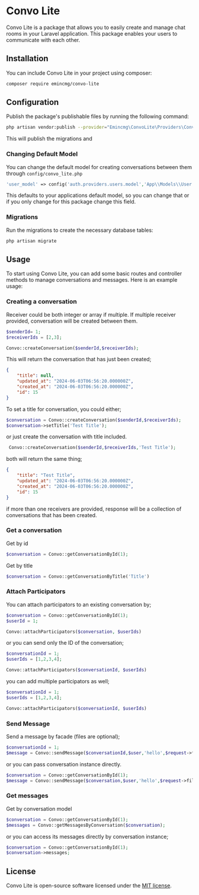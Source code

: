 # Convo Lite

Convo Lite is a package that allows you to easily create and manage chat rooms in your Laravel application. This package
enables your users to communicate with each other.

## Installation

You can include Convo Lite in your project using composer:

```bash
composer require emincmg/convo-lite
```

## Configuration

Publish the package's publishable files by running the following command:

```bash
php artisan vendor:publish --provider="Emincmg\ConvoLite\Providers\ConversationServiceProvider"
```

This will publish the migrations and

### Changing Default Model

You can change the default model for creating conversations between them through `config/convo_lite.php`

```php
'user_model' => config('auth.providers.users.model','App\\Models\\User.php'),
```

This defaults to your applications default model, so you can change that or if you only change for this package change
this field.

### Migrations

Run the migrations to create the necessary database tables:

```bash
php artisan migrate
```

## Usage

To start using Convo Lite, you can add some basic routes and controller methods to manage conversations and messages.
Here is an example usage:

### Creating a conversation

Receiver could be both integer or array if multiple. If multiple receiver provided, conversation will be created between
them.

```php
$senderId= 1;
$receiverIds = [2,3];

Convo::createConversation($senderId,$receiverIds);
```

This will return the conversation that has just been created;

```json
{
    "title": null,
    "updated_at": "2024-06-03T06:56:20.000000Z",
    "created_at": "2024-06-03T06:56:20.000000Z",
    "id": 15
}
```

To set a title for conversation, you could either;

```php
$conversation = Convo::createConversation($senderId,$receiverIds);
$conversation->setTitle('Test Title');
```

or just create the conversation with title included.

```php
 Convo::createConversation($senderId,$receiverIds,'Test Title');
```

both will return the same thing;

```json
{
    "title": "Test Title",
    "updated_at": "2024-06-03T06:56:20.000000Z",
    "created_at": "2024-06-03T06:56:20.000000Z",
    "id": 15
}
```

if more than one receivers are provided, response will be a collection of conversations that has been created.

### Get a conversation

Get by id

```php
$conversation = Convo::getConversationById(1);
```

Get by title

```php
$conversation = Convo::getConversationByTitle('Title')
```

### Attach Participators

You can attach participators to an existing conversation by;

````php
$conversation = Convo::getConversationById(1);
$userId = 1;

Convo::attachParticipators($conversation, $userIds)
````
or you can send only the ID of the conversation;
````php
$conversationId = 1;
$userIds = [1,2,3,4];

Convo::attachParticipators($conversationId, $userIds)
````

you can add multiple participators as well;

````php
$conversationId = 1;
$userIds = [1,2,3,4];

Convo::attachParticipators($conversationId, $userIds)
````

### Send Message

Send a message by facade (files are optional);

```php
$conversationId = 1;
$message = Convo::sendMessage($conversationId,$user,'hello',$request->files());
```
or you can pass conversation instance directly.
````php
$conversation = Convo::getConversationById(1);
$message = Convo::sendMessage($conversation,$user,'hello',$request->files());
````



### Get messages

Get by conversation model

```php
$conversation = Convo::getConversationById(1);
$messages = Convo::getMessagesByConversation($conversation);
```

or you can access its messages directly by conversation instance;

```php
$conversation = Convo::getConversationById(1);
$conversation->messages;
```

## License
Convo Lite is open-source software licensed under the [MIT license](LICENSE.md).

